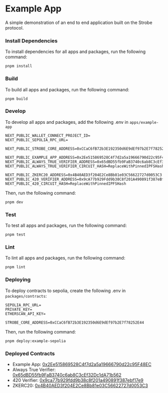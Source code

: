 # Example App

A simple demonstration of an end to end application built on the Strobe protocol.

### Install Dependencies

To install dependencies for all apps and packages, run the following command:

```
pnpm install
```

### Build

To build all apps and packages, run the following command:

```
pnpm build
```

### Develop

To develop all apps and packages, add the following .env in `apps/example-app`

```
NEXT_PUBLIC_WALLET_CONNECT_PROJECT_ID=
NEXT_PUBLIC_SEPOLIA_RPC_URL=

NEXT_PUBLIC_STROBE_CORE_ADDRESS=0xCCaC6fB72b3E192350d6E9dEf97b2E7f78252E44

NEXT_PUBLIC_EXAMPLE_APP_ADDRESS=0x2Ee515869528C4f7d2a5a19666790d22c95F48EC.
NEXT_PUBLIC_ALWAYS_TRUE_VERIFIER_ADDRESS=0x65dBD55fb9FaB3740c6ab8C3cEf32Dc1dA71b562.
NEXT_PUBLIC_ALWAYS_TRUE_VERIFIER_CIRCUIT_HASH=ReplaceWithPinnedIPFSHash

NEXT_PUBLIC_ZKERC20_ADDRESS=0x4B40AED3f204E2Ce8Bb81e03C56622727d0053C3
NEXT_PUBLIC_420_VERIFIER_ADDRESS=0x9cA77b929Fdd9b38C8f201A490891f387eBf17e9
NEXT_PUBLIC_420_CIRCUIT_HASH=ReplaceWithPinnedIPFSHash
```

Then, run the following command:

```
pnpm dev
```

### Test

To test all apps and packages, run the following command:

```
pnpm test
```

### Lint

To lint all apps and packages, run the following command:

```
pnpm lint
```

### Deploying

To deploy contracts to sepolia, create the following .env in `packages/contracts`:

```
SEPOLIA_RPC_URL=
PRIVATE_KEY=
ETHERSCAN_API_KEY=

STROBE_CORE_ADDRESS=0xCCaC6fB72b3E192350d6E9dEf97b2E7f78252E44
```

Then, run the following command:

```
pnpm deploy:example-sepolia
```

### Deployed Contracts

* Example App: [0x2Ee515869528C4f7d2a5a19666790d22c95F48EC](https://sepolia.etherscan.io/address/0x2Ee515869528C4f7d2a5a19666790d22c95F48EC)
* Always True Verifier: [0x65dBD55fb9FaB3740c6ab8C3cEf32Dc1dA71b562](https://sepolia.etherscan.io/address/0x65dBD55fb9FaB3740c6ab8C3cEf32Dc1dA71b562)
* 420 Verifier: [0x9ca77b929fdd9b38c8f201a490891f387ebf17e9](https://sepolia.etherscan.io/address/0x9ca77b929fdd9b38c8f201a490891f387ebf17e9)
* ZKERC20: [0x4B40AED3f204E2Ce8Bb81e03C56622727d0053C3](https://sepolia.etherscan.io/address/0x4B40AED3f204E2Ce8Bb81e03C56622727d0053C3)